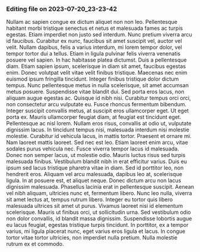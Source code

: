 

### Editing file on 2023-07-20_23-23-42

Nullam ac sapien congue ex dictum aliquet non non leo. Pellentesque habitant morbi tristique senectus et netus et malesuada fames ac turpis egestas. Etiam imperdiet non justo sed interdum. Nunc pretium viverra arcu id faucibus. Curabitur ex nunc, faucibus sit amet suscipit vel, auctor vel velit. Nullam dapibus, felis a varius interdum, mi lorem tempor dolor, vel tempor tortor dui a tellus. Etiam in ligula pulvinar felis viverra venenatis posuere vel sapien. In hac habitasse platea dictumst. Duis a pellentesque diam. Etiam sapien ipsum, scelerisque in diam sit amet, faucibus egestas enim. Donec volutpat velit vitae velit finibus tristique. Maecenas nec enim euismod ipsum fringilla tincidunt. Integer finibus tristique dolor dictum tempus. Nunc pellentesque metus in nulla scelerisque, sit amet accumsan metus posuere. Suspendisse vitae blandit dui.
Sed porta eros lacus, non aliquam augue egestas ac. Quisque id nibh nisi. Curabitur tempus orci orci, non consectetur arcu vulputate eu. Fusce rhoncus fermentum bibendum. Integer suscipit convallis metus, at suscipit eros ullamcorper eget. Ut eget porta ex. Mauris ullamcorper feugiat diam, at feugiat est tincidunt eget. Pellentesque ac nisl lorem. Nullam eros risus, convallis at odio ut, vulputate dignissim lacus.
In tincidunt tempus nisi, malesuada interdum nisi molestie molestie. Curabitur id vehicula lacus, in mattis tortor. Praesent et ornare mi. Nam laoreet mattis laoreet. Sed nec est leo. Etiam laoreet enim arcu, vitae sodales purus vehicula nec. Fusce viverra tempor lacus id malesuada. Donec non semper lacus, ut molestie odio. Mauris luctus risus sed turpis malesuada finibus. Vestibulum blandit nibh in erat efficitur varius. Duis eu ipsum sed lacus tristique pharetra vitae in diam. Sed id porttitor leo, non hendrerit eros. Aliquam vel arcu malesuada, dapibus leo at, scelerisque ligula. In at posuere est, et aliquet neque. Donec dictum arcu non lacus dignissim malesuada.
Phasellus lacinia erat in pellentesque suscipit. Aenean vel nibh aliquam, ultricies nunc et, fermentum libero. Nunc leo nulla, viverra sit amet lectus at, tempus rutrum libero. Integer eu tortor quis libero malesuada ultrices sit amet ut purus. Vivamus laoreet nisi id elementum scelerisque. Mauris ut finibus orci, ut sollicitudin urna. Sed vestibulum odio non dolor convallis, id blandit massa dignissim. Suspendisse lobortis augue eu lacus feugiat, egestas tristique turpis tincidunt. In porttitor, ex a tempor varius, mi ligula placerat nunc, eget varius eros ligula et lacus. In congue tortor vitae tortor ultricies, non imperdiet nulla pretium. Nulla molestie rutrum ex et commodo.


